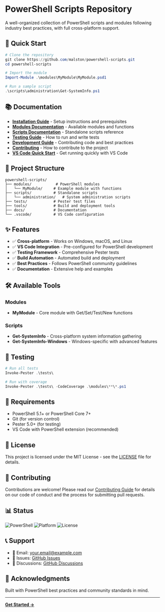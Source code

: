 # PowerShell Scripts Repository

A well-organized collection of PowerShell scripts and modules following industry best practices, with full cross-platform support.

## 🚀 Quick Start

```powershell
# Clone the repository
git clone https://github.com/malston/powershell-scripts.git
cd powershell-scripts

# Import the module
Import-Module .\modules\MyModule\MyModule.psd1

# Run a sample script
.\scripts\administration\Get-SystemInfo.ps1
```

## 📚 Documentation

- **[Installation Guide](docs/INSTALLATION.md)** - Setup instructions and prerequisites
- **[Modules Documentation](docs/MODULES.md)** - Available modules and functions
- **[Scripts Documentation](docs/SCRIPTS.md)** - Standalone scripts reference
- **[Testing Guide](docs/TESTING.md)** - How to run and write tests
- **[Development Guide](docs/DEVELOPMENT.md)** - Contributing code and best practices
- **[Contributing](docs/CONTRIBUTING.md)** - How to contribute to the project
- **[VS Code Quick Start](QUICKSTART.md)** - Get running quickly with VS Code

## 📁 Project Structure

```
powershell-scripts/
├── modules/           # PowerShell modules
│   └── MyModule/     # Example module with functions
├── scripts/          # Standalone scripts
│   └── administration/   # System administration scripts
├── tests/            # Pester test files
├── tools/            # Build and deployment tools
├── docs/             # Documentation
└── .vscode/          # VS Code configuration
```

## ✨ Features

- ✅ **Cross-platform** - Works on Windows, macOS, and Linux
- ✅ **VS Code Integration** - Pre-configured for PowerShell development
- ✅ **Testing Framework** - Comprehensive Pester tests
- ✅ **Build Automation** - Automated build and deployment
- ✅ **Best Practices** - Follows PowerShell community guidelines
- ✅ **Documentation** - Extensive help and examples

## 🛠️ Available Tools

### Modules

- **MyModule** - Core module with Get/Set/Test/New functions

### Scripts

- **Get-SystemInfo** - Cross-platform system information gathering
- **Get-SystemInfo-Windows** - Windows-specific with advanced features

## 🧪 Testing

```powershell
# Run all tests
Invoke-Pester .\tests\

# Run with coverage
Invoke-Pester .\tests\ -CodeCoverage .\modules\**\*.ps1
```

## 🔧 Requirements

- PowerShell 5.1+ or PowerShell Core 7+
- Git (for version control)
- Pester 5.0+ (for testing)
- VS Code with PowerShell extension (recommended)

## 📝 License

This project is licensed under the MIT License - see the [LICENSE](LICENSE) file for details.

## 🤝 Contributing

Contributions are welcome! Please read our [Contributing Guide](docs/CONTRIBUTING.md) for details on our code of conduct and the process for submitting pull requests.

## 📊 Status

![PowerShell](https://img.shields.io/badge/PowerShell-5.1%2B-blue)
![Platform](https://img.shields.io/badge/Platform-Windows%20%7C%20macOS%20%7C%20Linux-green)
![License](https://img.shields.io/badge/License-MIT-yellow)

## 📞 Support

- 📧 Email: <your.email@example.com>
- 🐛 Issues: [GitHub Issues](https://github.com/malston/powershell-scripts/issues)
- 💬 Discussions: [GitHub Discussions](https://github.com/malston/powershell-scripts/discussions)

## 🙏 Acknowledgments

Built with PowerShell best practices and community standards in mind.

---

**[Get Started →](docs/INSTALLATION.md)**
